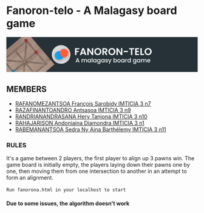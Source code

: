 # Fanoron-telo - A Malagasy board game

<div align="center">
  <img alt="Fanorona" src="./res/Barre_m.png" />
</div>

## MEMBERS
- [RAFANOMEZANTSOA François Sarobidy IMTICIA 3 n7](https://www.linkedin.com/in/fran%C3%A7ois-sarobidy-rafanomezantsoa-4149b0235/)
- [RAZAFINANTOANDRO Antsasoa IMTICIA 3 n9](https://www.linkedin.com/in/antsasoa-razafinantoandro-07369623a/)
- [RANDRIANANDRASANA Hery Tanjona IMTICIA 3 n10](https://www.linkedin.com/in/hery-tanjona-randrianandrasana-716b06235/)
- [RAHAJARISON Andoniaina Diamondra IMTICIA 3 n1](https://www.facebook.com/diam.0410)
- [RABEMANANTSOA Sedra Ny Aina Barthélemy IMTICIA 3 n11](https://www.linkedin.com/in/sedra-ny-aina-rabemanantsoa-980635235/)

### RULES
It's a game between 2 players, the first player to align up 3 pawns win.
The game board is initially empty, the players laying down their pawns one by one, then moving them from one intersection to another in an attempt to form an alignment.


` Run fanorona.html in your localhost to start ` 


#### Due to some issues, the algorithm doesn't work
